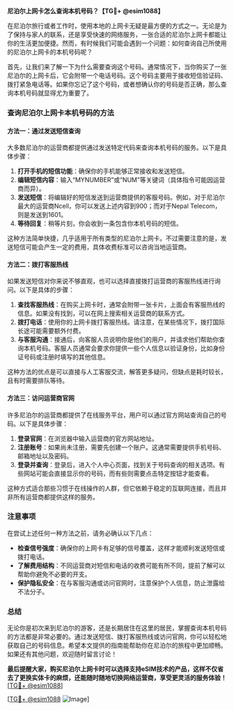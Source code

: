 **尼泊尔上网卡怎么查询本机号码？【TG💪+ @esim1088】**

在尼泊尔旅行或者工作时，使用本地的上网卡无疑是最方便的方式之一。无论是为了保持与家人的联系，还是享受快速的网络服务，一张合适的尼泊尔上网卡都能让你的生活更加便捷。然而，有时候我们可能会遇到一个问题：如何查询自己所使用的尼泊尔上网卡的本机号码呢？

首先，让我们来了解一下为什么需要查询这个号码。通常情况下，当你购买了一张尼泊尔的上网卡后，它会附带一个电话号码。这个号码主要用于接收短信验证码、拨打紧急电话等。如果你忘记了这个号码，或者想确认你的号码是否正确，那么查询本机号码就显得尤为重要了。

### 查询尼泊尔上网卡本机号码的方法

#### 方法一：通过发送短信查询
大多数尼泊尔的运营商都提供通过发送特定代码来查询本机号码的服务。以下是具体步骤：

1. **打开手机的短信功能**：确保你的手机能够正常接收和发送短信。
2. **编辑短信内容**：输入“MYNUMBER”或“NUM”等关键词（具体指令可能因运营商而异）。
3. **发送短信**：将编辑好的短信发送到运营商提供的客服号码。例如，对于尼泊尔最大的运营商Ncell，你可以发送上述内容到900；而对于Nepal Telecom，则是发送到1601。
4. **等待回复**：稍等片刻，你会收到一条包含你本机号码的短信。

这种方法简单快捷，几乎适用于所有类型的尼泊尔上网卡。不过需要注意的是，发送短信可能会产生一定的费用，具体收费标准可以咨询当地运营商。

#### 方法二：拨打客服热线
如果发送短信对你来说不够直观，也可以选择直接拨打运营商的客服热线进行询问。以下是具体的步骤：

1. **查找客服热线**：在购买上网卡时，通常会附带一张卡片，上面会有客服热线的信息。如果没有找到，可以在网上搜索相关运营商的联系方式。
2. **拨打电话**：使用你的上网卡拨打客服热线。请注意，在某些情况下，拨打国际长途可能需要额外付费。
3. **与客服沟通**：接通后，向客服人员说明你是他们的用户，并请求他们帮助你查询本机号码。客服人员通常会要求你提供一些个人信息以验证身份，比如身份证号码或注册时填写的其他信息。

这种方法的优点是可以直接与人工客服交流，解答更多疑问，但缺点是耗时较长，且有时需要排队等待。

#### 方法三：访问运营商官网
许多尼泊尔的运营商都提供了在线服务平台，用户可以通过官方网站查询自己的号码。以下是具体步骤：

1. **登录官网**：在浏览器中输入运营商的官方网站地址。
2. **注册账号**：如果尚未注册，需要先创建一个账户。这通常需要提供手机号码、邮箱地址以及密码。
3. **登录并查询**：登录后，进入个人中心页面，找到关于号码查询的相关选项。有些网站可能会直接显示你的号码，而有些则需要点击特定按钮才能查看。

这种方式适合那些习惯于在线操作的人群，但它依赖于稳定的互联网连接，而且并非所有运营商都提供这样的服务。

### 注意事项
在尝试上述任何一种方法之前，请务必确认以下几点：

- **检查信号强度**：确保你的上网卡有足够的信号覆盖，这样才能顺利发送短信或拨打电话。
- **了解费用结构**：不同运营商对短信和电话的收费可能有所不同，提前了解可以帮助你避免不必要的开支。
- **保护隐私安全**：在与客服沟通或访问官网时，注意保护个人信息，防止泄露给不法分子。

### 总结
无论你是初次来到尼泊尔的游客，还是长期居住在这里的居民，掌握查询本机号码的方法都是非常必要的。通过发送短信、拨打客服热线或访问官网，你可以轻松地获取自己的号码信息。希望本文提供的指南能帮助你在尼泊尔的旅程中更加顺畅。如果还有其他问题，欢迎随时留言讨论！

**最后提醒大家，购买尼泊尔上网卡时可以选择支持eSIM技术的产品，这样不仅省去了更换实体卡的麻烦，还能随时随地切换网络运营商，享受更灵活的服务体验！** [[TG💪+ @esim1088](https://t.me/s/esim1088)]

[[TG💪+ @esim1088](https://t.me/s/esim1088) ![Image](https://i.postimg.cc/4NQfJmqS/Snipaste-2025-05-13-00-14-12.png)]